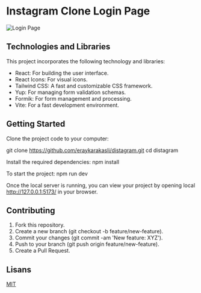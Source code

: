 
# Instagram Clone Login Page

![Login Page](https://github.com/eraykarakasli/distagram/blob/main/Readme/Screenshot_2.png?raw=true)

## Technologies and Libraries

This project incorporates the following technology and libraries:

- React: For building the user interface.
- React Icons: For visual icons.
- Tailwind CSS: A fast and customizable CSS framework.
- Yup: For managing form validation schemas.
- Formik: For form management and processing.
- Vite: For a fast development environment.

## Getting Started

Clone the project code to your computer:

git clone https://github.com/eraykarakasli/distagram.git cd distagram

Install the required dependencies: npm install

To start the project: npm run dev

Once the local server is running, you can view your project by opening local http://127.0.0.1:5173/ in your browser.


## Contributing

1. Fork this repository.
2. Create a new branch (git checkout -b feature/new-feature).
3. Commit your changes (git commit -am 'New feature: XYZ').
4. Push to your branch (git push origin feature/new-feature).
5. Create a Pull Request.


## Lisans

[MIT](https://choosealicense.com/licenses/mit/)
